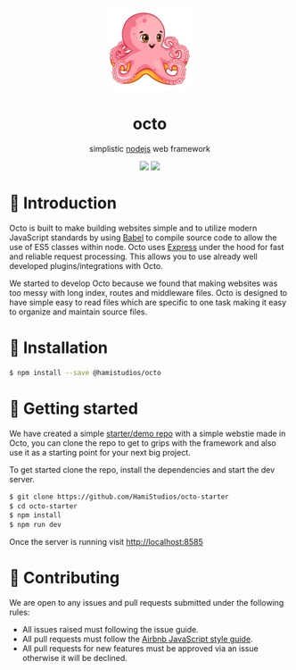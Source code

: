 <p align="center">
  <img src="logo.png">
</p>

<h1 align="center">octo</h1>
<p align="center">simplistic <a href="https://nodejs.org">nodejs</a> web framework</p>

<p align="center">
  <a href="https://www.npmjs.com/package/@hamistudios/octo"><img src="https://img.shields.io/npm/v/@hamistudios/octo.svg"></a>
  <a href="https://github.com/hamistudios/octo/blob/master/LICENSE.md"><img src="https://img.shields.io/github/license/hamistudios/octo.svg"></a>
</p>

# :loudspeaker: Introduction

Octo is built to make building websites simple and to utilize modern JavaScript standards by using [Babel](https://github.com/babel/babel)
to compile source code to allow the use of ES5 classes within node. Octo uses [Express](https://github.com/expressjs/express) under the 
hood for fast and reliable request processing. This allows you to use already well developed plugins/integrations with Octo.

We started to develop Octo because we found that making websites was too messy with long index, routes and middleware files. Octo is 
designed to have simple easy to read files which are specific to one task making it easy to organize and maintain source files.

# :satellite: Installation

```bash
$ npm install --save @hamistudios/octo
```

# :rocket: Getting started

We have created a simple [starter/demo repo](https://github.com/HamiStudios/octo-starter) with a simple webstie made in Octo, you can clone the repo to get to grips with 
the framework and also use it as a starting point for your next big project.

To get started clone the repo, install the dependencies and start the dev server.
```bash
$ git clone https://github.com/HamiStudios/octo-starter
$ cd octo-starter
$ npm install
$ npm run dev
```
Once the server is running visit [http://localhost:8585](http://localhost:8585)

# :pencil: Contributing

We are open to any issues and pull requests submitted under the following rules:
- All issues raised must following the issue guide.
- All pull requests must follow the [Airbnb JavaScript style guide](https://github.com/airbnb/javascript).
- All pull requests for new features must be approved via an issue otherwise it will be declined.

